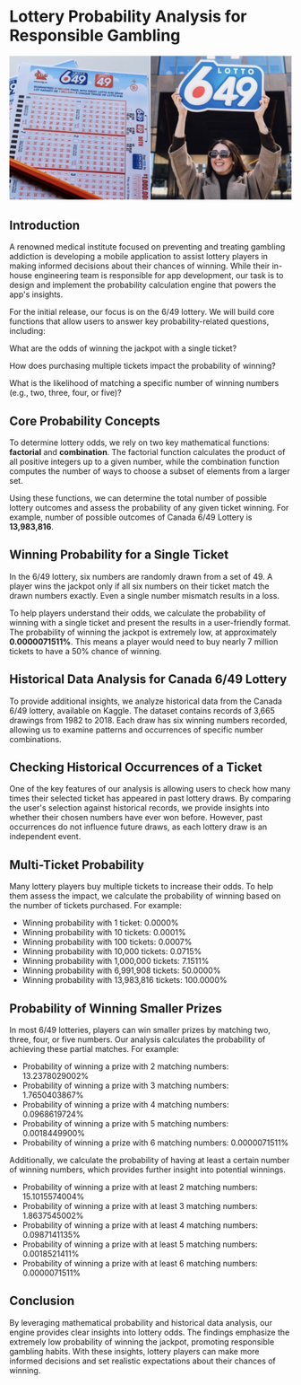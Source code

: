 # Lottery Probability Analysis for Responsible Gambling

![image.png](image.png)

## Introduction

A renowned medical institute focused on preventing and treating gambling addiction is developing a mobile application to assist lottery players in making informed decisions about their chances of winning. While their in-house engineering team is responsible for app development, our task is to design and implement the probability calculation engine that powers the app's insights.

For the initial release, our focus is on the 6/49 lottery. We will build core functions that allow users to answer key probability-related questions, including:

What are the odds of winning the jackpot with a single ticket?

How does purchasing multiple tickets impact the probability of winning?

What is the likelihood of matching a specific number of winning numbers (e.g., two, three, four, or five)?

## Core Probability Concepts

To determine lottery odds, we rely on two key mathematical functions: **factorial** and **combination**. The factorial function calculates the product of all positive integers up to a given number, while the combination function computes the number of ways to choose a subset of elements from a larger set.

Using these functions, we can determine the total number of possible lottery outcomes and assess the probability of any given ticket winning. For example, number of possible outcomes of Canada 6/49 Lottery is **13,983,816**.

## Winning Probability for a Single Ticket

In the 6/49 lottery, six numbers are randomly drawn from a set of 49. A player wins the jackpot only if all six numbers on their ticket match the drawn numbers exactly. Even a single number mismatch results in a loss.

To help players understand their odds, we calculate the probability of winning with a single ticket and present the results in a user-friendly format. The probability of winning the jackpot is extremely low, at approximately **0.0000071511%**. This means a player would need to buy nearly 7 million tickets to have a 50% chance of winning.

## Historical Data Analysis for Canada 6/49 Lottery

To provide additional insights, we analyze historical data from the Canada 6/49 lottery, available on Kaggle. The dataset contains records of 3,665 drawings from 1982 to 2018. Each draw has six winning numbers recorded, allowing us to examine patterns and occurrences of specific number combinations.

## Checking Historical Occurrences of a Ticket

One of the key features of our analysis is allowing users to check how many times their selected ticket has appeared in past lottery draws. By comparing the user's selection against historical records, we provide insights into whether their chosen numbers have ever won before. However, past occurrences do not influence future draws, as each lottery draw is an independent event.

## Multi-Ticket Probability

Many lottery players buy multiple tickets to increase their odds. To help them assess the impact, we calculate the probability of winning based on the number of tickets purchased. For example:

- Winning probability with 1 ticket: 0.0000%
- Winning probability with 10 tickets: 0.0001%
- Winning probability with 100 tickets: 0.0007%
- Winning probability with 10,000 tickets: 0.0715%
- Winning probability with 1,000,000 tickets: 7.1511%
- Winning probability with 6,991,908 tickets: 50.0000%
- Winning probability with 13,983,816 tickets: 100.0000%


## Probability of Winning Smaller Prizes

In most 6/49 lotteries, players can win smaller prizes by matching two, three, four, or five numbers. Our analysis calculates the probability of achieving these partial matches. For example:

- Probability of winning a prize with 2 matching numbers: 13.2378029002%
- Probability of winning a prize with 3 matching numbers: 1.7650403867%
- Probability of winning a prize with 4 matching numbers: 0.0968619724%
- Probability of winning a prize with 5 matching numbers: 0.0018449900%
- Probability of winning a prize with 6 matching numbers: 0.0000071511%

Additionally, we calculate the probability of having at least a certain number of winning numbers, which provides further insight into potential winnings.

- Probability of winning a prize with at least 2 matching numbers: 15.1015574004%
- Probability of winning a prize with at least 3 matching numbers: 1.8637545002%
- Probability of winning a prize with at least 4 matching numbers: 0.0987141135%
- Probability of winning a prize with at least 5 matching numbers: 0.0018521411%
- Probability of winning a prize with at least 6 matching numbers: 0.0000071511%


## Conclusion

By leveraging mathematical probability and historical data analysis, our engine provides clear insights into lottery odds. The findings emphasize the extremely low probability of winning the jackpot, promoting responsible gambling habits. With these insights, lottery players can make more informed decisions and set realistic expectations about their chances of winning.

